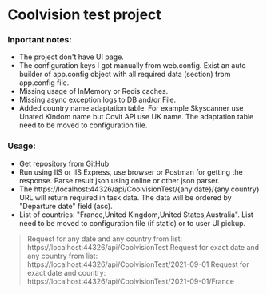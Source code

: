 ﻿# Coolvision test project

### Inportant notes:
- The project don't have UI page.
- The configuration keys I got manually from web.config. Exist an auto builder of app.config object with all required data (section) from app.config file.
- Missing usage of InMemory or Redis caches.
- Missing async exception logs to DB and/or File.
- Added country name adaptation table. For example Skyscanner use Unated Kindom name but Covit API use UK name. The adaptation table need to be moved to configuration file.

### Usage:
- Get repository from GitHub
- Run using IIS or IIS Express, use browser or Postman for getting the response. Parse result json using online or other json parser.
- The https://localhost:44326/api/CoolvisionTest/{any date}/{any country} URL will return required in task data. The data will be ordered by "Departure date" field (asc).
- List of countries: "France,United Kingdom,United States,Australia". List need to be moved to configuration file (if static) or to user UI pickup.
> Request for any date and any country from list: https://localhost:44326/api/CoolvisionTest
> Request for exact date and any country from list: https://localhost:44326/api/CoolvisionTest/2021-09-01
> Request for exact date and country: https://localhost:44326/api/CoolvisionTest/2021-09-01/France
